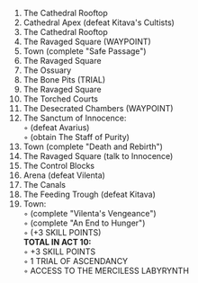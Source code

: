 1. The Cathedral Rooftop
2. Cathedral Apex (defeat Kitava's Cultists) 
3. The Cathedral Rooftop
3. The Ravaged Square (WAYPOINT)    
4. Town (complete "Safe Passage")  
5. The Ravaged Square  
6. The Ossuary 
7. The Bone Pits (TRIAL)
9. The Ravaged Square  
10. The Torched Courts  
11. The Desecrated Chambers (WAYPOINT)  
12. The Sanctum of Innocence:  
◦ (defeat Avarius)  
◦ (obtain The Staff of Purity)  
13. Town (complete "Death and Rebirth")  
14. The Ravaged Square (talk to Innocence)  
15. The Control Blocks
16. Arena (defeat Vilenta)
15. The Canals  
16. The Feeding Trough (defeat Kitava)  
17. Town:  
◦ (complete "Vilenta's Vengeance")  
◦ (complete "An End to Hunger")  
◦ (+3 SKILL POINTS)  
**TOTAL IN ACT 10:**  
◦ +3 SKILL POINTS    
◦ 1 TRIAL OF ASCENDANCY  
◦ ACCESS TO THE MERCILESS LABYRYNTH
